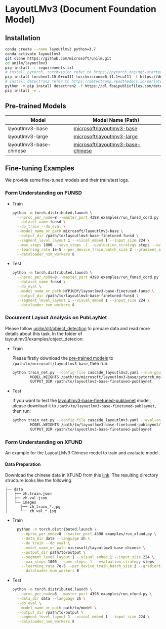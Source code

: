 # LayoutLMv3 (Document Foundation Model)

## Installation

``` bash
conda create --name layoutlmv3 python=3.7
conda activate layoutlmv3
git clone https://github.com/microsoft/unilm.git
cd unilm/layoutlmv3
pip install -r requirements.txt
# install pytorch, torchvision refer to https://pytorch.org/get-started/locally/
pip install torch==1.10.0+cu111 torchvision==0.11.1+cu111 -f https://download.pytorch.org/whl/torch_stable.html
# install detectron2 refer to https://detectron2.readthedocs.io/en/latest/tutorials/install.html
python -m pip install detectron2 -f https://dl.fbaipublicfiles.com/detectron2/wheels/cu111/torch1.10/index.html
pip install -e .
```

## Pre-trained Models

| Model            | Model Name (Path)                                                               |
|------------------|---------------------------------------------------------------------------------|
| layoutlmv3-base  | [microsoft/layoutlmv3-base](https://huggingface.co/microsoft/layoutlmv3-base)   |
| layoutlmv3-large | [microsoft/layoutlmv3-large](https://huggingface.co/microsoft/layoutlmv3-large) |
| layoutlmv3-base-chinese | [microsoft/layoutlmv3-base-chinese](https://huggingface.co/microsoft/layoutlmv3-base-chinese) |

## Fine-tuning Examples

We provide some fine-tuned models and their train/test logs.

### Form Understanding on FUNSD

* Train

  ``` bash
  python -m torch.distributed.launch \
    --nproc_per_node=8 --master_port 4398 examples/run_funsd_cord.py \
    --dataset_name funsd \
    --do_train --do_eval \
    --model_name_or_path microsoft/layoutlmv3-base \
    --output_dir /path/to/layoutlmv3-base-finetuned-funsd \
    --segment_level_layout 1 --visual_embed 1 --input_size 224 \
    --max_steps 1000 --save_steps -1 --evaluation_strategy steps --eval_steps 100 \
    --learning_rate 1e-5 --per_device_train_batch_size 2 --gradient_accumulation_steps 1 \
    --dataloader_num_workers 8
  ```

* Test

  ``` bash
  python -m torch.distributed.launch \
    --nproc_per_node=8 --master_port 4398 examples/run_funsd_cord.py \
    --dataset_name funsd \
    --do_eval \
    --model_name_or_path HYPJUDY/layoutlmv3-base-finetuned-funsd \
    --output_dir /path/to/layoutlmv3-base-finetuned-funsd \
    --segment_level_layout 1 --visual_embed 1 --input_size 224 \
    --dataloader_num_workers 8
  ```

### Document Layout Analysis on PubLayNet

Please follow [unilm/dit/object_detection](https://github.com/microsoft/unilm/blob/master/dit/object_detection/README.md) to prepare data and read more details about this task.
In the folder of layoutlmv3/examples/object_detecion:

* Train

  Please firstly download the [pre-trained models](#pre-trained-models) to `/path/to/microsoft/layoutlmv3-base`, then run:

  ``` bash
  python train_net.py --config-file cascade_layoutlmv3.yaml --num-gpus 16 \
          MODEL.WEIGHTS /path/to/microsoft/layoutlmv3-base/pytorch_model.bin \
          OUTPUT_DIR /path/to/layoutlmv3-base-finetuned-publaynet
  ```

* Test

  If you want to test the [layoutlmv3-base-finetuned-publaynet](https://huggingface.co/HYPJUDY/layoutlmv3-base-finetuned-publaynet) model, please download it to `/path/to/layoutlmv3-base-finetuned-publaynet`, then run:

  ``` bash
  python train_net.py --config-file cascade_layoutlmv3.yaml --eval-only --num-gpus 8 \
          MODEL.WEIGHTS /path/to/layoutlmv3-base-finetuned-publaynet/model_final.pth \
          OUTPUT_DIR /path/to/layoutlmv3-base-finetuned-publaynet
  ```

### Form Understanding on XFUND

An example for the LayoutLMv3 Chinese model to train and evaluate model.

#### Data Preparation

Download the chinese data in XFUND from this [link](https://github.com/doc-analysis/XFUND/releases/tag/v1.0).
The resulting directory structure looks like the following:

```
│── data
│   ├── zh.train.json
│   ├── zh.val.json
│   └── images
│      ├── zh_train_*.jpg
│      └── zh_val_*.jpg
```

* Train

  ``` bash
    python -m torch.distributed.launch \
      --nproc_per_node=8 --master_port 4398 examples/run_xfund.py \
      --data_dir data --language zh \
      --do_train --do_eval \
      --model_name_or_path microsoft/layoutlmv3-base-chinese \
      --output_dir path/to/output \
      --segment_level_layout 1 --visual_embed 1 --input_size 224 \
      --max_steps 1000 --save_steps -1 --evaluation_strategy steps --eval_steps 20 \
      --learning_rate 7e-5 --per_device_train_batch_size 2 --gradient_accumulation_steps 1 \
      --dataloader_num_workers 8
  ```

* Test

  ``` bash
  python -m torch.distributed.launch \
    --nproc_per_node=8 --master_port 4398 examples/run_xfund.py \
    --data_dir data --language zh \
    --do_eval \
    --model_name_or_path path/to/model \
    --output_dir /path/to/output \
    --segment_level_layout 1 --visual_embed 1 --input_size 224 \
    --dataloader_num_workers 8
  ```
